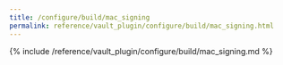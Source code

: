 ```yaml
---
title: /configure/build/mac_signing
permalink: reference/vault_plugin/configure/build/mac_signing.html
---
```


{% include /reference/vault_plugin/configure/build/mac_signing.md %}
